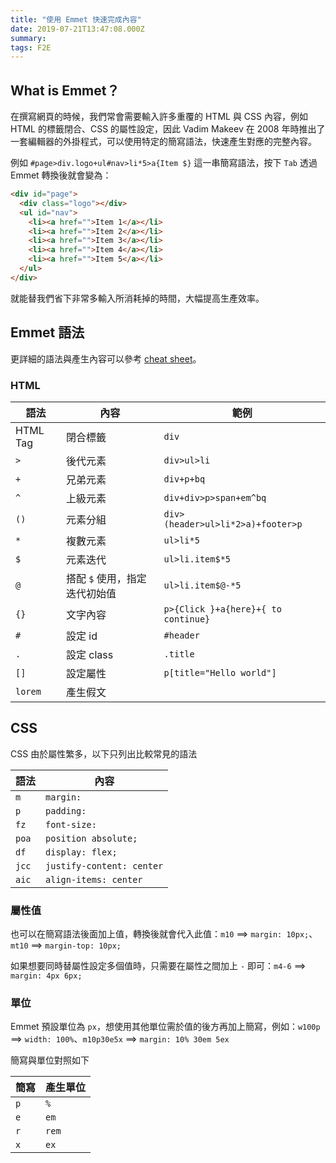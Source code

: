 ```yaml
---
title: "使用 Emmet 快速完成內容"
date: 2019-07-21T13:47:08.000Z
summary:
tags: F2E
---
```


## What is Emmet？

在撰寫網頁的時候，我們常會需要輸入許多重覆的 HTML 與 CSS 內容，例如 HTML 的標籤閉合、CSS 的屬性設定，因此 Vadim Makeev 在 2008 年時推出了一套編輯器的外掛程式，可以使用特定的簡寫語法，快速產生對應的完整內容。

例如 `#page>div.logo+ul#nav>li*5>a{Item $}` 這一串簡寫語法，按下 `Tab` 透過 Emmet 轉換後就會變為：

```html
<div id="page">
  <div class="logo"></div>
  <ul id="nav">
    <li><a href="">Item 1</a></li>
    <li><a href="">Item 2</a></li>
    <li><a href="">Item 3</a></li>
    <li><a href="">Item 4</a></li>
    <li><a href="">Item 5</a></li>
  </ul>
</div>
```

就能替我們省下非常多輸入所消耗掉的時間，大幅提高生產效率。

## Emmet 語法

更詳細的語法與產生內容可以參考 [cheat sheet](https://docs.emmet.io/cheat-sheet/)。

### HTML

| 語法     | 內容                          | 範例                                |
| -------- | ----------------------------- | ----------------------------------- |
| HTML Tag | 閉合標籤                      | `div`                               |
| `>`      | 後代元素                      | `div>ul>li`                         |
| `+`      | 兄弟元素                      | `div+p+bq`                          |
| `^`      | 上級元素                      | `div+div>p>span+em^bq`              |
| `()`     | 元素分組                      | `div>(header>ul>li*2>a)+footer>p`   |
| `*`      | 複數元素                      | `ul>li*5`                           |
| `$`      | 元素迭代                      | `ul>li.item$*5`                     |
| `@`      | 搭配 `$` 使用，指定迭代初始值 | `ul>li.item$@-*5`                   |
| `{}`     | 文字內容                      | `p>{Click }+a{here}+{ to continue}` |
| `#`      | 設定 id                       | `#header`                           |
| `.`      | 設定 class                    | `.title`                            |
| `[]`     | 設定屬性                      | `p[title="Hello world"]`            |
| `lorem`  | 產生假文                      |                                     |

## CSS

CSS 由於屬性繁多，以下只列出比較常見的語法

| 語法  | 內容                      |
| ----- | ------------------------- |
| `m`   | `margin:`                 |
| `p`   | `padding:`                |
| `fz`  | `font-size:`              |
| `poa` | `position absolute;`      |
| `df`  | `display: flex;`          |
| `jcc` | `justify-content: center` |
| `aic` | `align-items: center`     |

### 屬性值

也可以在簡寫語法後面加上值，轉換後就會代入此值：`m10` ⟹ `margin: 10px;`、`mt10` ⟹ `margin-top: 10px;`

如果想要同時替屬性設定多個值時，只需要在屬性之間加上 `-` 即可：`m4-6` ⟹ `margin: 4px 6px;`

### 單位

Emmet 預設單位為 `px`，想使用其他單位需於值的後方再加上簡寫，例如：`w100p` ⟹ `width: 100%`、`m10p30e5x` ⟹ `margin: 10% 30em 5ex`

簡寫與單位對照如下

| 簡寫 | 產生單位 |
| ---- | -------- |
| `p`  | `%`      |
| `e`  | `em`     |
| `r`  | `rem`    |
| `x`  | `ex`     |
